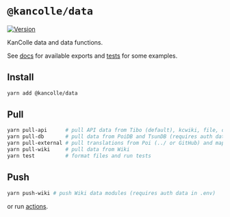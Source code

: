 # `@kancolle/data`

[![Version](https://img.shields.io/npm/v/@kancolle/data.svg)](https://www.npmjs.com/package/@kancolle/data)

KanColle data and data functions.

See [docs](doc.md) for available exports and [tests](test/index.js) for some examples.

## Install

```sh
yarn add @kancolle/data
```

## Pull

```sh
yarn pull-api      # pull API data from Tibo (default), kcwiki, file, or URL
yarn pull-db       # pull data from PoiDB and TsunDB (requires auth data in .env)
yarn pull-external # pull translations from Poi (../ or GitHub) and map edges from KC3Kai
yarn pull-wiki     # pull data from Wiki
yarn test          # format files and run tests
```

## Push

```sh
yarn push-wiki # push Wiki data modules (requires auth data in .env)
```

or run [actions](https://github.com/kcwiki/kancolle-data/actions/workflows/build.yml).
